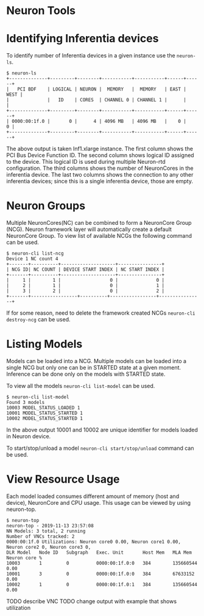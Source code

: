 # Neuron Tools

# Identifying Inferentia devices

To identify number of Inferentia devices in a given instance use the `neuron-ls`.

```
$ neuron-ls
+--------------+---------+--------+-----------+-----------+------+------+
|   PCI BDF    | LOGICAL | NEURON |  MEMORY   |  MEMORY   | EAST | WEST |
|              |   ID    | CORES  | CHANNEL 0 | CHANNEL 1 |      |      |
+--------------+---------+--------+-----------+-----------+------+------+
| 0000:00:1f.0 |       0 |      4 | 4096 MB   | 4096 MB   |    0 |    0 |
+--------------+---------+--------+-----------+-----------+------+------+
```

The above output is taken Inf1.xlarge instance.
The first column shows the PCI Bus Device Function ID.
The second column shows logical ID assigned to the device. This logical ID is used during multiple Neuron-rtd configuration.
The third columns shows the number of NeuronCores in the inferentia device.
The last two columns shows the connection to any other inferentia devices; since this is a single inferentia device, those are empty.

# Neuron Groups
Multiple NeuronCores(NC) can be combined to form a NeuronCore Group (NCG).
Neuron framework layer will automatically create a default NeuronCore Group.
To view list of available NCGs the following command can be used.
```
$ neuron-cli list-ncg
Device 1 NC count 4
+-------+----------+--------------------+----------------+
| NCG ID| NC COUNT | DEVICE START INDEX | NC START INDEX |
+-------+----------+--------------------+----------------+
|     1 |        1 |                  0 |              0 |
|     2 |        1 |                  0 |              1 |
|     3 |        2 |                  0 |              2 |
+-------+-----------------+----------+-----------------+----------------+
```

If for some reason, need to delete the framework created NCGs `neuron-cli destroy-ncg` can be used.

# Listing Models
Models can be loaded into a NCG.
Multiple models can be loaded into a single NCG but only one can be in STARTED state at a given moment.
Inference can be done only on the models with STARTED state.

To view all the models `neuron-cli list-model` can be used.
```
$ neuron-cli list-model
Found 3 models
10003 MODEL_STATUS_LOADED 1
10001 MODEL_STATUS_STARTED 1
10002 MODEL_STATUS_STARTED 1
```

In the above output 10001 and 10002 are unique identifier for models loaded in Neuron device.

To start/stop/unload a model `neuron-cli start/stop/unload` command can be used.

# View Resource Usage
Each model loaded consumes different amount of memory (host and device), NeuronCore and CPU usage.
This usage can be viewed by using neuron-top.
```
$ neuron-top
neuron-top - 2019-11-13 23:57:08
NN Models: 3 total, 2 running
Number of VNCs tracked: 2
0000:00:1f.0 Utilizations: Neuron core0 0.00, Neuron core1 0.00, Neuron core2 0, Neuron core3 0,
DLR Model   Node ID   Subgraph   Exec. Unit       Host Mem   MLA Mem     Neuron core %
10003       1         0          0000:00:1f.0:0   384        135660544   0.00
10001       3         0          0000:00:1f.0:0   384        67633152    0.00
10002       1         0          0000:00:1f.0:1   384        135660544   0.00
```

TODO describe VNC
TODO change output with example that shows utilization
